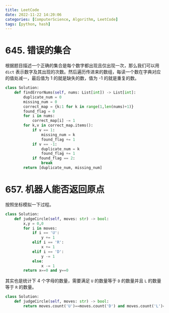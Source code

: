 ```yaml
---
title: LeetCode 
date: 2022-11-22 14:20:06
categories: [ComputerScience, Algorithm, LeetCode]
tags: [python, hash]
---
```


# 645. 错误的集合

根据题目描述一个正确的集合是每个数字都出现且仅出现一次，那么我们可以用 `dict` 表示数字及其出现的次数。然后遍历传进来的数组，每读一个数在字典对应的值处减一，最后值为 1 的就是缺失的数，值为 -1 的就是重复的数。

```python
class Solution:
    def findErrorNums(self, nums: List[int]) -> List[int]:
        duplicate_num = 0
        missing_num = 0
        correct_map = {k:1 for k in range(1,len(nums)+1)}
        found_flag = 0
        for i in nums:
            correct_map[i] -= 1
        for k,v in correct_map.items():
            if v == 1:
                missing_num = k
                found_flag += 1
            if v == -1:
                duplicate_num = k
                found_flag += 1
            if found_flag == 2:
                break
        return [duplicate_num, missing_num]
```

# 657. 机器人能否返回原点

按照坐标模拟一下过程。

```python
class Solution:
    def judgeCircle(self, moves: str) -> bool:
        x,y = 0,0
        for i in moves:
            if i == 'U':
                y += 1
            elif i == 'R':
                x += 1
            elif i == 'D':
                y -= 1
            else:
                x -= 1
        return x==0 and y==0
```

其实也是统计下 4 个字母的数量，需要满足 `U` 的数量等于 `D` 的数量并且 `L` 的数量等于 `R` 的数量。

```python
class Solution:
    def judgeCircle(self, moves: str) -> bool:
        return moves.count('U')==moves.count('D') and moves.count('L')==moves.count('R')
```

